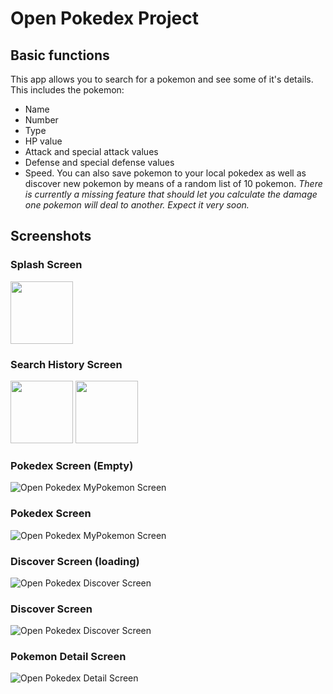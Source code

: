 # Open Pokedex Project
## Basic functions
This app allows you to search for a pokemon and see some of it's details. This includes the pokemon:
- Name
- Number
- Type
- HP value
- Attack and special attack values
- Defense and special defense values
- Speed. 
You can also save pokemon to your local pokedex as well as discover new pokemon by means of a random list of 10 pokemon.
*There is currently a missing feature that should let you calculate the damage one pokemon will deal to another. Expect it very soon.*

## Screenshots

### Splash Screen
<p float="left">
  <img src="https://i.imgur.com/Hu0iGCk.jpeg" width="100" /> 
</p>

### Search History Screen
<p float="left">
  <img src="https://i.imgur.com/xDggiMM.jpeg" width="100" />
  <img src="https://i.imgur.com/F7JxACy.jpeg" width="100" /> 
</p>

### Pokedex Screen (Empty)
![Open Pokedex MyPokemon Screen](https://i.imgur.com/bKHBdSo.jpeg)

### Pokedex Screen
![Open Pokedex MyPokemon Screen](https://i.imgur.com/AzuTy7A.jpeg)

### Discover Screen (loading)
![Open Pokedex Discover Screen](https://i.imgur.com/mYRelH9.jpeg)

### Discover Screen
![Open Pokedex Discover Screen](https://i.imgur.com/w4GOOu5.jpeg)

### Pokemon Detail Screen
![Open Pokedex Detail Screen](https://i.imgur.com/7AhZ0hW.jpeg)
